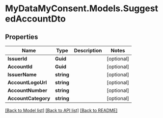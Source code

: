 # MyDataMyConsent.Models.SuggestedAccountDto

## Properties

Name | Type | Description | Notes
------------ | ------------- | ------------- | -------------
**IssuerId** | **Guid** |  | [optional] 
**AccountId** | **Guid** |  | [optional] 
**IssuerName** | **string** |  | [optional] 
**AccountLogoUrl** | **string** |  | [optional] 
**AccountNumber** | **string** |  | [optional] 
**AccountCategory** | **string** |  | [optional] 

[[Back to Model list]](../README.md#documentation-for-models) [[Back to API list]](../README.md#documentation-for-api-endpoints) [[Back to README]](../README.md)

